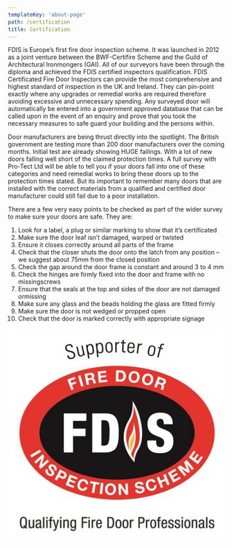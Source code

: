 ```yaml
---
templateKey: 'about-page'
path: /certification
title: Certification
---
```

FDIS is Europe’s first fire door inspection scheme. It was launched in 2012 as a joint venture between the BWF-Certifire Scheme and the Guild of Architectural Ironmongers (GAI). All of our surveyors have been through the diploma and achieved the FDIS certified inspectors qualification. FDIS Certificated Fire Door Inspectors can provide the most comprehensive and highest standard of inspection in the UK and Ireland. They can pin-point exactly where any upgrades or remedial works are required therefore avoiding excessive and unnecessary spending. Any surveyed door will automatically be entered into a government approved database that can be called upon in the event of an enquiry and prove that you took the necessary measures to safe guard your building and the persons within.

Door manufacturers are being thrust directly into the spotlight. The British government are testing more than 200 door manufacturers over the coming months. Initial test are already showing HUGE failings. With a lot of new doors falling well short of the claimed protection times. A full survey with Pro-Tect Ltd will be able to tell you if your doors fall into one of these categories and need remedial works to bring these doors up to the protection times stated. But its important to remember many doors that are installed with the correct materials from a qualified and certified door manufacturer could still fail due to a poor installation.

There are a few very easy points to be checked as part of the wider survey to make sure your doors are safe. They are:

1. Look for a label, a plug or similar marking to show that it’s certificated
2. Make sure the door leaf isn’t damaged, warped or twisted
3. Ensure it closes correctly around all parts of the frame
4. Check that the closer shuts the door onto the latch from any position – we suggest about 75mm from the closed position
5. Check the gap around the door frame is constant and around 3 to 4 mm
6. Check the hinges are firmly fixed into the door and frame with no missingscrews
7. Ensure that the seals at the top and sides of the door are not damaged ormissing
8. Make sure any glass and the beads holding the glass are fitted firmly
9. Make sure the door is not wedged or propped open
10. Check that the door is marked correctly with appropriate signage

![FDIS](../images/fdis.jpg)